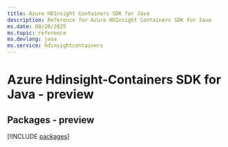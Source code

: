 ```yaml
---
title: Azure HDInsight Containers SDK for Java
description: Reference for Azure HDInsight Containers SDK for Java
ms.date: 08/28/2025
ms.topic: reference
ms.devlang: java
ms.service: hdinsightcontainers
---
```

# Azure Hdinsight-Containers SDK for Java - preview
## Packages - preview
[!INCLUDE [packages](hdinsight-containers-index.md)]